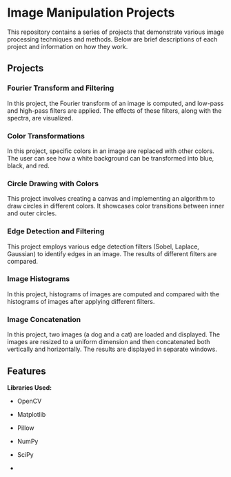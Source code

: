 # Image Manipulation Projects
This repository contains a series of projects that demonstrate various image processing techniques and methods. Below are brief descriptions of each project and information on how they work.

## Projects
### Fourier Transform and Filtering
In this project, the Fourier transform of an image is computed, and low-pass and high-pass filters are applied. The effects of these filters, along with the spectra, are visualized.

### Color Transformations
In this project, specific colors in an image are replaced with other colors. The user can see how a white background can be transformed into blue, black, and red.

### Circle Drawing with Colors
This project involves creating a canvas and implementing an algorithm to draw circles in different colors. It showcases color transitions between inner and outer circles.

### Edge Detection and Filtering
This project employs various edge detection filters (Sobel, Laplace, Gaussian) to identify edges in an image. The results of different filters are compared.

### Image Histograms
In this project, histograms of images are computed and compared with the histograms of images after applying different filters.

### Image Concatenation
In this project, two images (a dog and a cat) are loaded and displayed. The images are resized to a uniform dimension and then concatenated both vertically and horizontally. The results are displayed in separate windows.

## Features
**Libraries Used:**
- OpenCV
- Matplotlib
- Pillow
- NumPy
- SciPy

- 
